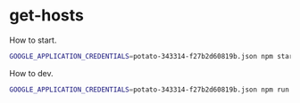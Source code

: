 # get-hosts

How to start.

```bash
GOOGLE_APPLICATION_CREDENTIALS=potato-343314-f27b2d60819b.json npm start
```

How to dev.

```bash
GOOGLE_APPLICATION_CREDENTIALS=potato-343314-f27b2d60819b.json npm run dev
```
